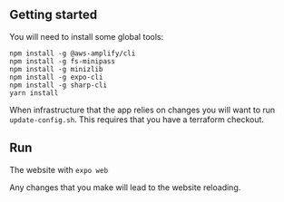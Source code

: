 ## Getting started

You will need to install some global tools:

```
npm install -g @aws-amplify/cli
npm install -g fs-minipass
npm install -g minizlib
npm install -g expo-cli
npm install -g sharp-cli
yarn install
```

When infrastructure that the app relies on changes you will want to run
`update-config.sh`. This requires that you have a terraform checkout.

## Run 

The website with `expo web`

Any changes that you make will lead to the website reloading.
